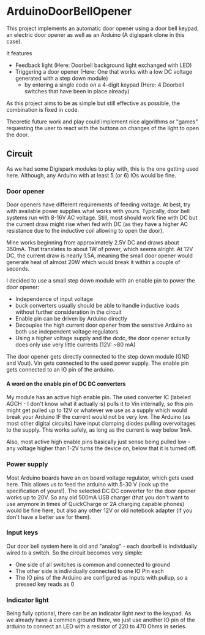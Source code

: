 # ArduinoDoorBellOpener

This project implements an automatic door opener using a door bell keypad, an electric door opener as well as an Arduino (A digispark clone in this case).

It features

* Feedback light (Here: Doorbell background light exchanged with LED)
* Triggering a door opener (Here: One that works with a low DC voltage generated with a step down module)
  * by entering a single code on a 4-digit keypad (Here: 4 Doorbell switches that have been in place already)

As this project aims to be as simple but still effective as possible, the combination is fixed in code.

Theoretic future work and play could implement nice algorithms or "games" requesting the user to react with the buttons on changes of the light to open the door.

## Circuit

As we had some Digispark modules to play with, this is the one getting used here. Although, any Arduino with at least 5 (or 6) IOs would be fine.

### Door opener

Door openers have different requirements of feeding voltage.
At best, try with available power supplies what works with yours.
Typically, door bell systems run with 8-16V AC voltage.
Still, most should work fine with DC but the current draw might rise when fed with DC (as they have a higher AC resistance due to the inductive coil allowing to open the door).

Mine works beginning from approximately 2.5V DC and draws about 350mA.
That translates to about 1W of power, which seems alright.
At 12V DC, the current draw is nearly 1.5A, meaning the small door opener would generate heat of almost 20W which would break it within a couple of seconds.

I decided to use a small step down module with an enable pin to power the door opener:

* Independence of input voltage
* buck converters usually should be able to handle inductive loads without further consideration in the circuit
* Enable pin can be driven by Arduino directly
* Decouples the high current door opener from the sensitive Arduino as both use independent voltage regulators
* Using a higher voltage supply and the dcdc, the door opener actually does only use very little currents (12V: ~80 mA)

The door opener gets directly connected to the step down module (GND and Vout).
Vin gets connected to the used power supply.
The enable pin gets connected to an IO pin of the arduino.

#### A word on the enable pin of DC DC converters

My module has an active high enable pin.
The used converter IC (labeled AGCH - I don't know what it actually is) pulls it to Vin internally, so this pin might get pulled up to 12V or whatever we use as a supply which would break your Arduino IF the current would not be very low.
The Arduino (as most other digital circuits) have input clamping diodes pulling overvoltages to the supply.
This works safely, as long as the current is way below 1mA.

Also, most active high enable pins basically just sense being pulled low - any voltage higher than 1-2V turns the device on, below that it is turned off.

### Power supply

Most Arduino boards have an on board voltage regulator, which gets used here. This allows us to feed the arduino with 5-30 V (look up the specification of yours!).
The selected DC DC converter for the door opener works up to 20V.
So any old 500mA USB charger (that you don't want to use anymore in times of QuickCharge or 2A charging capable phones) would be fine here, but also any other 12V or old notebook adapter (if you don't have a better use for them).


### Input keys

Our door bell system here is old and "analog" - each doorbell is individually wired to a switch.
So the circuit becomes very simple:

* One side of all switches is common and connected to ground
* The other side is individually connected to one IO Pin each
* The IO pins of the Arduino are configured as Inputs with pullup, so a pressed key reads as 0


### Indicator light

Being fully optional, there can be an indicator light next to the keypad.
As we already have a common ground there, we just use another IO pin of the arduino to connect an LED with a resistor of 220 to 470 Ohms in series.

